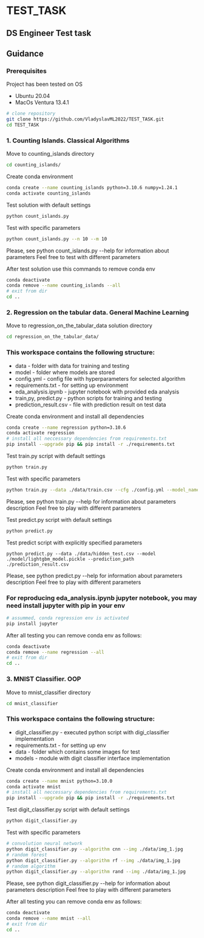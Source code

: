 # TEST_TASK

## DS Engineer Test task
## Guidance

### Prerequisites

Project has been tested on 
OS
 - Ubuntu 20.04
 - MacOs Ventura 13.4.1

```bash
# clone repository
git clone https://github.com/VladyslavML2022/TEST_TASK.git
cd TEST_TASK
```

### 1. Counting Islands. Classical Algorithms

Move to counting_islands directory
```bash
cd counting_islands/
```

Create conda environment
```bash
conda create --name counting_islands python=3.10.6 numpy=1.24.1
conda activate counting_islands
```
Test solution with default settings
```bash
python count_islands.py
```
Test with specific parameters
```bash
python count_islands.py --n 10 --m 10
```
Please, see python count_islands.py --help for information about parameters
Feel free to test with different parameters

After test solution use this commands to remove conda env
```bash
conda deactivate
conda remove --name counting_islands --all
# exit from dir
cd ..
```

### 2. Regression on the tabular data. General Machine Learning

Move to regression_on_the_tabular_data solution directory
```bash
cd regression_on_the_tabular_data/
```
### This workspace contains the following structure:
 - data - folder with data for training and testing
 - model - folder where models are stored
 - config.yml - config file with hyperparameters for selected algorithm
 - requirements.txt - for setting up environment
 - eda_analysis.ipynb - jupyter notebook with provided eda analysis
 - train,py, predict.py - python scripts for training and testing
 - prediction_result.csv - file with prediction result on test data


Create conda environment and install all dependencies
```bash
conda create --name regression python=3.10.6
conda activate regression
# install all neccessary dependencies from requirements.txt
pip install --upgrade pip && pip install -r ./requirements.txt
```
Test train.py script with default settings
```bash
python train.py
```
Test with specific parameters
```bash
python train.py --data ./data/train.csv --cfg ./config.yml --model_name ./model/lightgbm_model.pickle
```
Please, see python train.py --help for information about parameters description
Feel free to play with different parameters

Test predict.py script with default settings
```bash
python predict.py
```
Test predict script with explicitly specified parameters
```
python predict.py --data ./data/hidden_test.csv --model ./model/lightgbm_model.pickle --prediction_path ./prediction_result.csv
```
Please, see python predict.py --help for information about parameters description
Feel free to play with different parameters


### For reproducing eda_analysis.ipynb jupyter notebook, you may need install jupyter with pip in your env
```bash
# assummed, conda regression env is activated
pip install jupyter
```

After all testing you can remove conda env as follows:
```bash
conda deactivate
conda remove --name regression --all
# exit from dir
cd ..
```

### 3. MNIST Classifier. OOP

Move to mnist_classifier directory
```bash
cd mnist_classifier
```

### This workspace contains the following structure:
 - digit_classifier.py - executed python script with digi_classifier implementation
 - requirements.txt - for setting up env
 - data - folder which contains some images for test
 - models - module with digit classifier interface implementation


Create conda environment and install all dependencies
```bash
conda create --name mnist python=3.10.0
conda activate mnist
# install all neccessary dependencies from requirements.txt
pip install --upgrade pip && pip install -r ./requirements.txt
```
Test digit_classifier.py script with default settings
```bash
python digit_classifier.py
```
Test with specific parameters
```bash
# convolution neural network
python digit_classifier.py --algorithm cnn --img ./data/img_1.jpg
# random forest
python digit_classifier.py --algorithm rf --img ./data/img_1.jpg
# random algorithm
python digit_classifier.py --algorithm rand --img ./data/img_1.jpg
```
Please, see python digit_classifier.py --help for information about parameters description
Feel free to play with different parameters


After all testing you can remove conda env as follows:
```bash
conda deactivate
conda remove --name mnist --all
# exit from dir
cd ..
```